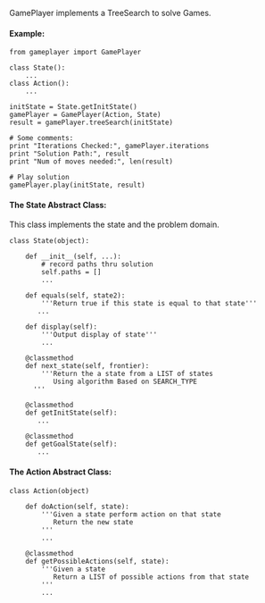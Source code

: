 GamePlayer implements a TreeSearch to solve Games.

#### Example:

    from gameplayer import GamePlayer
    
    class State():
        ...
    class Action():
        ...
    
    initState = State.getInitState()
    gamePlayer = GamePlayer(Action, State)
    result = gamePlayer.treeSearch(initState)
    
    # Some comments:
    print "Iterations Checked:", gamePlayer.iterations
    print "Solution Path:", result
    print "Num of moves needed:", len(result)
    
    # Play solution
    gamePlayer.play(initState, result)

#### The State Abstract Class:

This class implements the state and the problem domain.

    class State(object):
  
        def __init__(self, ...):
            # record paths thru solution
            self.paths = []
            ...
    
        def equals(self, state2):
            '''Return true if this state is equal to that state'''
           ...
    
        def display(self):
            '''Output display of state'''
            ...
    
        @classmethod
        def next_state(self, frontier):
            '''Return the a state from a LIST of states
               Using algorithm Based on SEARCH_TYPE
          '''
    
        @classmethod
        def getInitState(self):
           ...
    
        @classmethod
        def getGoalState(self):
           ...

#### The Action Abstract Class:

    class Action(object)
  
        def doAction(self, state):
            '''Given a state perform action on that state
               Return the new state
            '''
            ...
    
        @classmethod
        def getPossibleActions(self, state):
            '''Given a state
               Return a LIST of possible actions from that state
            '''
            ...
  
